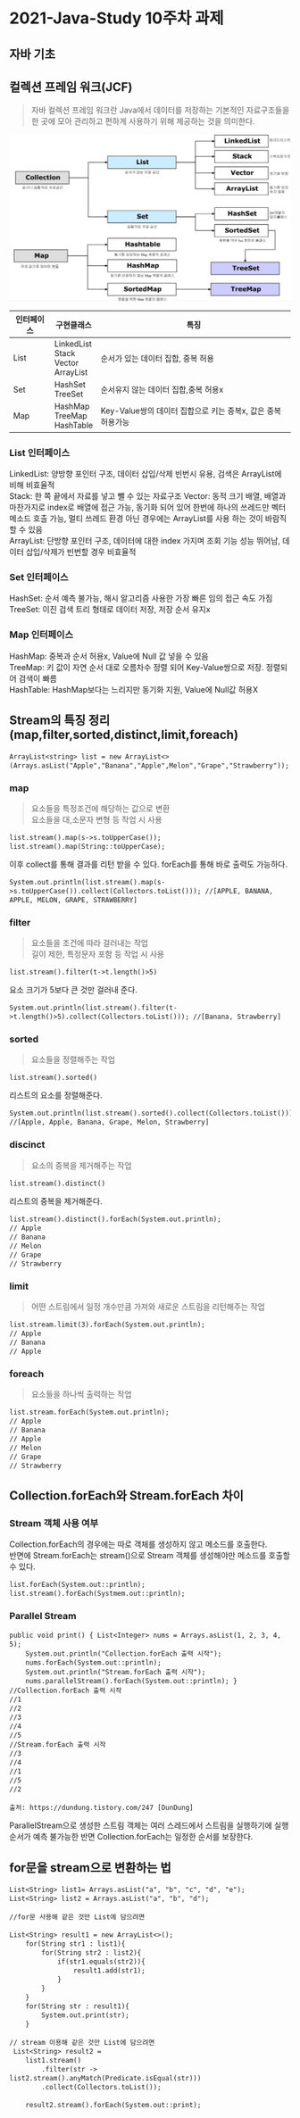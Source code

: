 # 2021-Java-Study 10주차 과제

## 자바 기초

## 컬렉션 프레임 워크(JCF)
> 자바 컬렉션 프레임 워크란 Java에서 데이터를 저장하는 기본적인 자료구조들을 한 곳에 모아 관리하고 편하게 사용하기 위해 제공하는 것을 의미한다. 

![img](./image/img.jpg)

|인터페이스|구현클래스|특징|
|----------|------|---|
|List|LinkedList<br>Stack<br>Vector<br>ArrayList<br>|순서가 있는 데이터 집합, 중복 허용|
|Set|HashSet<br>TreeSet<br>|순서유지 않는 데이터 집합,중복 허용x|
|Map|HashMap<br>TreeMap<br>HashTable<br>|Key-Value쌍의 데이터 집합으로 키는 중복x, 값은 중복 허용가능|

### List 인터페이스
LinkedList: 양방향 포인터 구조, 데이터 삽입/삭제 빈번시 유용, 검색은 ArrayList에 비해 비효율적<br>
Stack: 한 쪽 끝에서 자료를 넣고 뺄 수 있는 자료구조
Vector: 동적 크기 배열, 배열과 마찬가지로 index로 배열에 접근 가능, 동기화 되어 있어 한번에 하나의 쓰레드만 벡터 메소드 호출 가능, 멀티 쓰레드 환경 아닌 경우에는 ArrayList를 사용 하는 것이 바람직 할 수 있음<br>
ArrayList: 단방향 포인터 구조, 데이터에 대한 index 가지며 조회 기능 성능 뛰어남, 데이터 삽입/삭제가 빈번할 경우 비효율적<br>

### Set 인터페이스
HashSet: 순서 예측 불가능, 해시 알고리즘 사용한 가장 빠른 임의 접근 속도 가짐<br>
TreeSet: 이진 검색 트리 형태로 데이터 저장, 저장 순서 유지x<br>

### Map 인터페이스
HashMap: 중복과 순서 허용x, Value에 Null 값 넣을 수 있음 <br>
TreeMap: 키 값이 자연 순서 대로 오름차수 정렬 되어 Key-Value쌍으로 저장. 정렬되어 검색이 빠름 <br>
HashTable: HashMap보다는 느리지만 동기화 지원, Value에 Null값 허용X


## Stream의 특징 정리 (map,filter,sorted,distinct,limit,foreach)
```
ArrayList<string> list = new ArrayList<>(Arrays.asList("Apple","Banana","Apple",Melon","Grape","Strawberry"));
```

### map
> 요소들을 특정조건에 해당하는 값으로 변환
> <br> 요소들을 대,소문자 변형 등 작업 시 사용

```
list.stream().map(s->s.toUpperCase());
list.stream().map(String::toUpperCase);
```
이후 collect를 통해 결과를 리턴 받을 수 있다. forEach를 통해 바로 출력도 가능하다.
```
System.out.println(list.stream().map(s->s.toUpperCase()).collect(Collectors.toList())); //[APPLE, BANANA, APPLE, MELON, GRAPE, STRAWBERRY]
```
### filter
> 요소들을 조건에 따라 걸러내는 작업
> <br> 길이 제한, 특정문자 포함 등 작업 시 사용

```
list.stream().filter(t->t.length()>5)
```
요소 크기가 5보다 큰 것만 걸러내 준다.
```
System.out.println(list.stream().filter(t->t.length()>5).collect(Collectors.toList())); //[Banana, Strawberry]
```
### sorted
> 요소들을 정렬해주는 작업
```
list.stream().sorted()
```
리스트의 요소를 정렬해준다.
```
System.out.println(list.stream().sorted().collect(Collectors.toList())); //[Apple, Apple, Banana, Grape, Melon, Strawberry] 
```
### discinct
> 요소의 중복을 제거해주는 작업
```
list.stream().distinct()
```
리스트의 중복을 제거해준다.
```
list.stream().distinct().forEach(System.out.println);
// Apple
// Banana
// Melon
// Grape
// Strawberry
```
### limit
> 어떤 스트림에서 일정 개수만큼 가져와 새로운 스트림을 리턴해주는 작업
```
list.stream.limit(3).forEach(System.out.println);
// Apple
// Banana
// Apple
```
### foreach
> 요소들을 하나씩 출력하는 작업
```
list.stream.forEach(System.out.println);
// Apple
// Banana
// Apple
// Melon
// Grape
// Strawberry
```

## Collection.forEach와 Stream.forEach 차이
### Stream 객체 사용 여부
Collection.forEach의 경우에는 따로 객체를 생성하지 않고 메소드를 호출한다.<br>
반면에 Stream.forEach는 stream()으로 Stream 객체를 생성해야만 메소드를 호출할 수 있다.

```
list.forEach(System.out::println);
list.stream().forEach(Systmem.out::println);
```

### Parallel Stream
```
public void print() { List<Integer> nums = Arrays.asList(1, 2, 3, 4, 5);
    System.out.println("Collection.forEach 출력 시작");
    nums.forEach(System.out::println);
    System.out.println("Stream.forEach 출력 시작");
    nums.parallelStream().forEach(System.out::println); }
//Collection.forEach 출력 시작
//1
//2
//3
//4
//5
//Stream.forEach 출력 시작
//3
//4
//1
//5
//2

출처: https://dundung.tistory.com/247 [DunDung]
```
ParallelStream으로 생성한 스트림 객체는 여러 스레드에서 스트림을 실행하기에 실행순서가 예측 불가능한 반면 Collection.forEach는 일정한 순서를 보장한다.

## for문을 stream으로 변환하는 법

```
List<String> list1= Arrays.asList("a", "b", "c", "d", "e");
List<String> list2 = Arrays.asList("a", "b", "d");

//for문 사용해 같은 것만 List에 담으려면

List<String> result1 = new ArrayList<>();
    for(String str1 : list1){
        for(String str2 : list2){
            if(str1.equals(str2)){
                result1.add(str1);
            }
        }
    }
    for(String str : result1){
        System.out.print(str);
    }

// stream 이용해 같은 것만 List에 담으려면
 List<String> result2 =
    list1.stream()
        .filter(str -> list2.stream().anyMatch(Predicate.isEqual(str)))
        .collect(Collectors.toList());

    result2.stream().forEach(System.out::print);

```

